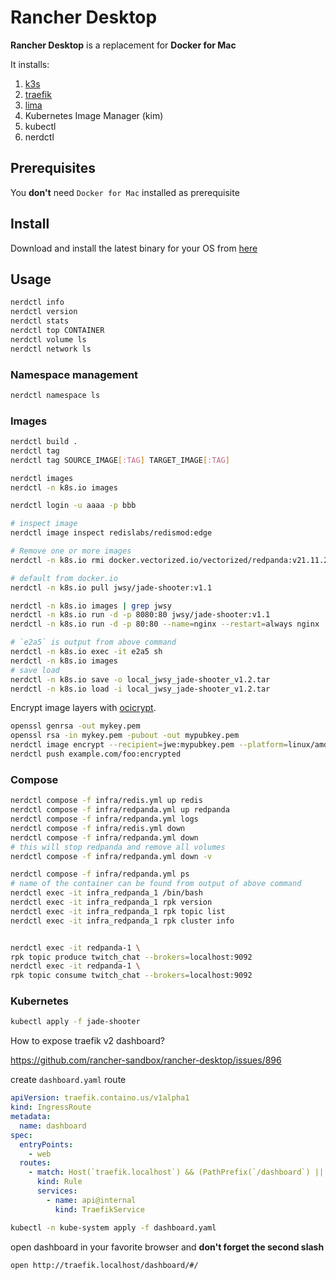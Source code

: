 # Rancher Desktop

**Rancher Desktop** is a replacement for **Docker for Mac**

It installs:
1. [k3s](https://k3s.io/)
2. [traefik](https://traefik.io/)
3. [lima](https://github.com/lima-vm/lima)
4. Kubernetes Image Manager (kim)
5. kubectl
6. nerdctl

## Prerequisites 

You **don't** need `Docker for Mac` installed as prerequisite

## Install

Download and install the latest binary for your OS from [here](https://github.com/rancher-sandbox/rancher-desktop/releases)

## Usage

```bash
nerdctl info 
nerdctl version
nerdctl stats
nerdctl top CONTAINER
nerdctl volume ls
nerdctl network ls
```

### Namespace management

```bash
nerdctl namespace ls
```

### Images

```bash
nerdctl build .
nerdctl tag
nerdctl tag SOURCE_IMAGE[:TAG] TARGET_IMAGE[:TAG]

nerdctl images
nerdctl -n k8s.io images

nerdctl login -u aaaa -p bbb

# inspect image 
nerdctl image inspect redislabs/redismod:edge

# Remove one or more images
nerdctl -n k8s.io rmi docker.vectorized.io/vectorized/redpanda:v21.11.2

# default from docker.io
nerdctl -n k8s.io pull jwsy/jade-shooter:v1.1

nerdctl -n k8s.io images | grep jwsy
nerdctl -n k8s.io run -d -p 8080:80 jwsy/jade-shooter:v1.1
nerdctl -n k8s.io run -d -p 80:80 --name=nginx --restart=always nginx

# `e2a5` is output from above command
nerdctl -n k8s.io exec -it e2a5 sh
nerdctl -n k8s.io images
# save load  
nerdctl -n k8s.io save -o local_jwsy_jade-shooter_v1.2.tar
nerdctl -n k8s.io load -i local_jwsy_jade-shooter_v1.2.tar
```

Encrypt image layers with [ocicrypt](https://github.com/containerd/nerdctl/blob/master/docs/ocicrypt.md).

```bash
openssl genrsa -out mykey.pem
openssl rsa -in mykey.pem -pubout -out mypubkey.pem
nerdctl image encrypt --recipient=jwe:mypubkey.pem --platform=linux/amd64,linux/arm64 foo example.com/foo:encrypted
nerdctl push example.com/foo:encrypted
```

### Compose

```bash
nerdctl compose -f infra/redis.yml up redis
nerdctl compose -f infra/redpanda.yml up redpanda
nerdctl compose -f infra/redpanda.yml logs
nerdctl compose -f infra/redis.yml down
nerdctl compose -f infra/redpanda.yml down
# this will stop redpanda and remove all volumes
nerdctl compose -f infra/redpanda.yml down -v 

nerdctl compose -f infra/redpanda.yml ps
# name of the container can be found from output of above command 
nerdctl exec -it infra_redpanda_1 /bin/bash
nerdctl exec -it infra_redpanda_1 rpk version
nerdctl exec -it infra_redpanda_1 rpk topic list
nerdctl exec -it infra_redpanda_1 rpk cluster info


nerdctl exec -it redpanda-1 \
rpk topic produce twitch_chat --brokers=localhost:9092
nerdctl exec -it redpanda-1 \
rpk topic consume twitch_chat --brokers=localhost:9092
```

### Kubernetes

```bash
kubectl apply -f jade-shooter
```

How to expose traefik v2 dashboard?

https://github.com/rancher-sandbox/rancher-desktop/issues/896

create `dashboard.yaml` route

```yaml
apiVersion: traefik.containo.us/v1alpha1
kind: IngressRoute
metadata:
  name: dashboard
spec:
  entryPoints:
    - web
  routes:
    - match: Host(`traefik.localhost`) && (PathPrefix(`/dashboard`) || PathPrefix(`/api`))
      kind: Rule
      services:
        - name: api@internal
          kind: TraefikService
```


```bash
kubectl -n kube-system apply -f dashboard.yaml
```

open dashboard in your favorite browser and **don't forget the second slash**

```bash
open http://traefik.localhost/dashboard/#/
```
